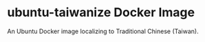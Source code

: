 # ubuntu-taiwanize Docker Image

An Ubuntu Docker image localizing to Traditional Chinese (Taiwan).
